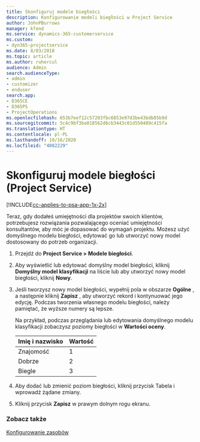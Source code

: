 ```yaml
---
title: Skonfiguruj modele biegłości
description: Konfigurowanie modeli biegłości w Project Service
author: JohnPBurrows
manager: kfend
ms.service: dynamics-365-customerservice
ms.custom:
- dyn365-projectservice
ms.date: 8/03/2018
ms.topic: article
ms.author: ruhercul
audience: Admin
search.audienceType:
- admin
- customizer
- enduser
search.app:
- D365CE
- D365PS
- ProjectOperations
ms.openlocfilehash: 653b7eef12c57203fbc6853e97d3be43bdb85b9d
ms.sourcegitcommit: 5c4c9bf3ba018562d6cb3443c01d550489c415fa
ms.translationtype: HT
ms.contentlocale: pl-PL
ms.lasthandoff: 10/16/2020
ms.locfileid: "4082229"
---
```

# <a name="set-up-proficiency-models-project-service"></a>Skonfiguruj modele biegłości (Project Service)

[!INCLUDE[cc-applies-to-psa-app-1x-2x](../includes/cc-applies-to-psa-app-1x-2x.md)]

Teraz, gdy dodałeś umiejętności dla projektów swoich klientów, potrzebujesz rozwiązania pozwalającego oceniać umiejętności konsultantów, aby móc je dopasować do wymagań projektu. Możesz użyć domyślnego modelu biegłości, edytować go lub utworzyć nowy model dostosowany do potrzeb organizacji.  
  
1.  Przejdź do **Project Service > Modele biegłości**.  
  
2.  Aby wyświetlić lub edytować domyślny model biegłości, kliknij **Domyślny model klasyfikacji** na liście lub aby utworzyć nowy model biegłości, kliknij **Nowy**.  
  
3.  Jeśli tworzysz nowy model biegłości, wypełnij pola w obszarze **Ogólne** , a następnie kliknij **Zapisz** , aby utworzyć rekord i kontynuować jego edycję. Podczas tworzenia własnego modelu biegłości, należy pamiętać, że wyższe numery są lepsze.  
  
     Na przykład, podczas przeglądania lub edytowania domyślnego modelu klasyfikacji zobaczysz poziomy biegłości w **Wartości oceny**.  
  
    |Imię i nazwisko|Wartość|  
    |----------|-----------|  
    |Znajomość|1|  
    |Dobrze|2|  
    |Biegle|3|  
  
4.  Aby dodać lub zmienić poziom biegłości, kliknij przycisk Tabela i wprowadź żądane zmiany.  
  
5.  Kliknij przycisk **Zapisz** w prawym dolnym rogu ekranu.  
  
### <a name="see-also"></a>Zobacz także  
 [Konfigurowanie zasobów](../psa/set-up-resources.md)
